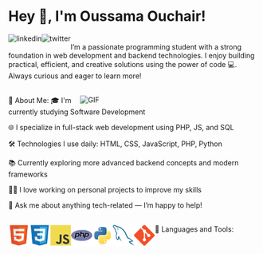 <h1>Hey 👋, I'm Oussama Ouchair!</h1>
<a href='https://www.linkedin.com/in/oussama-ouchair-15487a336/'><img align='left' alt="linkedin" src="https://raw.githubusercontent.com/rahul-jha98/rahul-jha98/561d474902b59c7429ec22bb73e225696c27b202/assets/linkedin.svg" height='18px'/></a>
<a href='https://twitter.com/'><img align='left' alt="twitter" src="https://raw.githubusercontent.com/rahul-jha98/rahul-jha98/561d474902b59c7429ec22bb73e225696c27b202/assets/twitter.svg" height='18px'/></a>

<br/>
I’m a passionate programming student with a strong foundation in web development and backend technologies. I enjoy building practical, efficient, and creative solutions using the power of code 💻. Always curious and eager to learn more!

<br/> <img align="right" alt="GIF" src="https://raw.githubusercontent.com/rahul-jha98/rahul-jha98/main/techstack.gif" width="360px"/>
🧐 About Me:
🎓 I'm currently studying Software Development

🌐 I specialize in full-stack web development using PHP, JS, and SQL

🛠️ Technologies I use daily: HTML, CSS, JavaScript, PHP, Python

📚 Currently exploring more advanced backend concepts and modern frameworks

👨‍💻 I love working on personal projects to improve my skills

💬 Ask me about anything tech-related — I’m happy to help!

<br/>
🔨 Languages and Tools:
<a href="#"><img align="left" alt="HTML" height="42px" src="https://raw.githubusercontent.com/devicons/devicon/master/icons/html5/html5-original.svg"/></a>
<a href="#"><img align="left" alt="CSS" height="42px" src="https://raw.githubusercontent.com/devicons/devicon/master/icons/css3/css3-original.svg"/></a>
<a href="#"><img align="left" alt="JavaScript" height="42px" src="https://raw.githubusercontent.com/devicons/devicon/master/icons/javascript/javascript-original.svg"/></a>
<a href="#"><img align="left" alt="PHP" height="42px" src="https://raw.githubusercontent.com/devicons/devicon/master/icons/php/php-original.svg"/></a>
<a href="#"><img align="left" alt="Python" height="42px" src="https://raw.githubusercontent.com/devicons/devicon/master/icons/python/python-original.svg"/></a>
<a href="#"><img align="left" alt="MySQL" height="42px" src="https://raw.githubusercontent.com/devicons/devicon/master/icons/mysql/mysql-original.svg"/></a>
<a href="#"><img align="left" alt="Git" height="42px" src="https://raw.githubusercontent.com/devicons/devicon/master/icons/git/git-original.svg"/></a>

<br/><br/>


